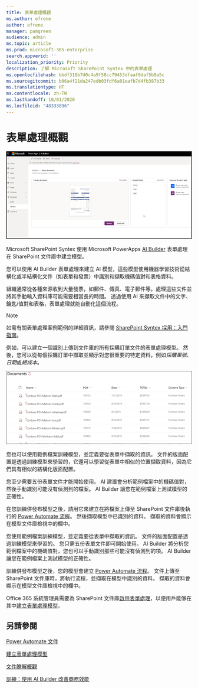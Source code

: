 ```yaml
---
title: 表單處理概觀
ms.author: efrene
author: efrene
manager: pamgreen
audience: admin
ms.topic: article
ms.prod: microsoft-365-enterprise
search.appverid: ''
localization_priority: Priority
description: 了解 Microsoft SharePoint Syntex 中的表單處理
ms.openlocfilehash: bbdf318b7d0c4a9f58cc79453dfaaf0daf5b9a5c
ms.sourcegitcommit: b06a4f21da247edb03fdf6a01eafb7d4fb387b33
ms.translationtype: HT
ms.contentlocale: zh-TW
ms.lasthandoff: 10/01/2020
ms.locfileid: "48333896"
---
```

# <a name="form-processing-overview"></a>表單處理概觀

 ![AI Builder](../media/content-understanding/ai-builder.png)</br>

Microsoft SharePoint Syntex 使用 Microsoft PowerApps [AI Builder](https://docs.microsoft.com/ai-builder/overview) 表單處理在 SharePoint 文件庫中建立模型。

您可以使用 AI Builder 表單處理來建立 AI 模型，這些模型使用機器學習技術從結構化或半結構化文件（如表單和發票）中識別和擷取機碼值對和表格資料。

組織通常從各種來源收到大量發票，如郵件、傳真、電子郵件等。處理這些文件並將其手動輸入資料庫可能需要相當長的時間。 透過使用 AI 來擷取文件中的文字、鑰匙/值對和表格，表單處理就能自動化這個流程。 

> [!NOTE]
> 如需有關表單處理案例範例的詳細資訊，請參閱 [SharePoint Syntex 採用：入門指南](https://docs.microsoft.com/microsoft-365/contentunderstanding/adoption-getstarted#form-processing-scenario-example)。

例如，可以建立一個識別上傳到文件庫的所有採購訂單文件的表單處理模型。 然後，您可以從每個採購訂單中擷取並顯示對您很重要的特定資料，例如*採購單號*、*日期*或*總成本*。

![文件庫檢視](../media/content-understanding/doc-lib-done.png)</br>  

您也可以使用範例檔案訓練模型，並定義要從表單中擷取的資訊。 文件的版面配置是透過訓練模型來學習的，它還可以學習從表單中相似的位置擷取資料，因為它們具有相似的結構化版面配置。 

您至少需要五份表單文件才能開始使用。 AI 建置會分析範例檔案中的機碼值對，然後手動識別可能沒有偵測到的檔案。  AI Builder 讓您在範例檔案上測試模型的正確性。

在您訓練併發布模型之後，請用它來建立在將檔案上傳至 SharePoint 文件庫後執行的 [Power Automate 流程](https://docs.microsoft.com/power-automate/getting-started)。 然後擷取模型中已識別的資料。 擷取的資料會顯示在模型文件庫檢視中的欄中。

您使用範例檔案訓練模型，並定義要從表單中擷取的資訊。 文件的版面配置是透過訓練模型來學習的。 您只需五份表單文件即可開始使用。 AI Builder 將分析您範例檔案中的機碼值對，您也可以手動識別那些可能沒有偵測到的項。  AI Builder 讓您在範例檔案上測試模型的正確性。

訓練併發布模型之後，您的模型會建立 [Power Automate 流程](https://docs.microsoft.com/power-automate/getting-started)。 文件上傳至 SharePoint 文件庫時，將執行流程，並擷取在模型中識別的資料。 擷取的資料會顯示在模型文件庫檢視中的欄中。

Office 365 系統管理員需要為 SharePoint 文件庫[啟用表單處理](https://docs.microsoft.com/microsoft-365/contentunderstanding/set-up-content-understanding#to-set-up-content-understanding)，以便用戶能够在其中[建立表單處理模型](create-a-form-processing-model.md)。



## <a name="see-also"></a>另請參閱
  
[Power Automate 文件](https://docs.microsoft.com/power-automate/)

[建立表單處理模型](create-a-form-processing-model.md)

[文件瞭解概觀](document-understanding-overview.md)

[訓練：使用 AI Builder 改善商務效能](https://docs.microsoft.com/learn/paths/improve-business-performance-ai-builder/?source=learn)
